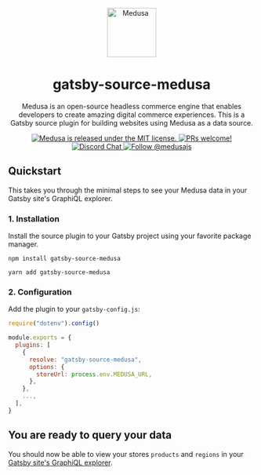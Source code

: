 <p align="center">
  <a href="https://www.medusa-commerce.com">
    <img alt="Medusa" src="https://user-images.githubusercontent.com/7554214/129161578-19b83dc8-fac5-4520-bd48-53cba676edd2.png" width="100" />
  </a>
</p>
<h1 align="center">
  gatsby-source-medusa
</h1>
<p align="center">
Medusa is an open-source headless commerce engine that enables developers to create amazing digital commerce experiences. This is a Gatsby source plugin for building websites using Medusa as a data source.
</p>
<p align="center">
  <a href="https://github.com/medusajs/medusa/blob/master/LICENSE">
    <img src="https://img.shields.io/badge/license-MIT-blue.svg" alt="Medusa is released under the MIT license." />
  </a>
  <a href="https://github.com/medusajs/medusa/blob/master/CONTRIBUTING.md">
    <img src="https://img.shields.io/badge/PRs-welcome-brightgreen.svg?style=flat" alt="PRs welcome!" />
  </a>
  <a href="https://discord.gg/xpCwq3Kfn8">
    <img src="https://img.shields.io/badge/chat-on%20discord-7289DA.svg" alt="Discord Chat" />
  </a>
  <a href="https://twitter.com/intent/follow?screen_name=medusajs">
    <img src="https://img.shields.io/twitter/follow/medusajs.svg?label=Follow%20@medusajs" alt="Follow @medusajs" />
  </a>
</p>

## Quickstart

This takes you through the minimal steps to see your Medusa data in your Gatsby site's GraphiQL explorer.

<div id="install"></div>

### 1. Installation

Install the source plugin to your Gatsby project using your favorite package manager.

```shell
npm install gatsby-source-medusa
```

```shell
yarn add gatsby-source-medusa
```

### 2. Configuration

Add the plugin to your `gatsby-config.js`:

```js:title=gatsby-config.js
require("dotenv").config()

module.exports = {
  plugins: [
    {
      resolve: "gatsby-source-medusa",
      options: {
        storeUrl: process.env.MEDUSA_URL,
      },
    },
    ...,
  ],
}
```

## You are ready to query your data

You should now be able to view your stores `products` and `regions` in your [Gatsby site's GraphiQL explorer](http://http://localhost:8000/__graphiql).
